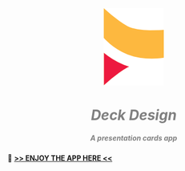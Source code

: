 <div align = "center">
  <img src="./assets/logoBig.png" width="120px"><h1 align="center"> 
    <h1 align="center"> <i style="color:grey;"> 
   Deck Design</i> </h1>
    <h5 align="center"> <i style="color:grey;"> 
   A presentation cards app</i> </h5>
</div>

🔴 [**>> ENJOY THE APP HERE <<**](https://danielrasho.github.io/DeckDesign/)